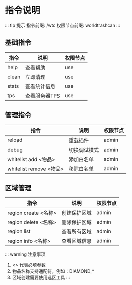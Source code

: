# 指令说明

::: tip 提示
指令前缀: /wtc
权限节点前缀: worldtrashcan
:::

## 基础指令
| 指令 | 说明 | 权限节点 |
|-----|------|----------|
| help | 查看帮助 | use |
| clean | 立即清理 | use |
| stats | 查看统计信息 | use |
| tps | 查看服务器TPS | use |

## 管理指令
| 指令 | 说明 | 权限节点 |
|-----|------|----------|
| reload | 重载插件 | admin |
| debug | 切换调试模式 | admin |
| whitelist add <物品> | 添加白名单 | admin |
| whitelist remove <物品> | 移除白名单 | admin |

## 区域管理
| 指令 | 说明 | 权限节点 |
|-----|------|----------|
| region create <名称> | 创建保护区域 | admin |
| region delete <名称> | 删除保护区域 | admin |
| region list | 查看所有区域 | admin |
| region info <名称> | 查看区域信息 | admin |

::: warning 注意事项
1. <> 代表必填参数
2. 物品名称支持通配符，例如：DIAMOND_*
3. 区域创建需要使用选区工具
::: 